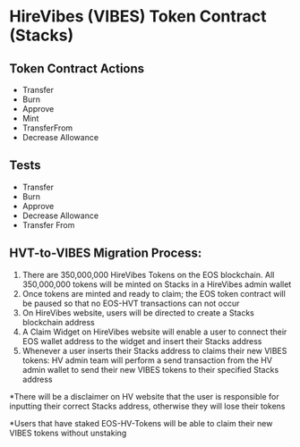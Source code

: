 # HireVibes (VIBES) Token Contract (Stacks)

## Token Contract Actions
- Transfer
- Burn
- Approve
- Mint
- TransferFrom
- Decrease Allowance


## Tests
- Transfer
- Burn
- Approve
- Decrease Allowance
- Transfer From


## HVT-to-VIBES Migration Process:

1. There are 350,000,000 HireVibes Tokens on the EOS blockchain. All 350,000,000 tokens will be minted on Stacks in a HireVibes admin wallet 
2. Once tokens are minted and ready to claim; the EOS token contract will be paused so that no EOS-HVT transactions can not occur
3. On HireVibes website, users will be directed to create a Stacks blockchain address
4. A Claim Widget on HireVibes website will enable a user to connect their EOS wallet address to the widget and insert their Stacks address 
5. Whenever a user inserts their Stacks address to claims their new VIBES tokens: HV admin team will perform a send transaction from the HV admin wallet to send their new VIBES tokens to their specified Stacks address


*There will be a disclaimer on HV website that the user is responsible for inputting their correct Stacks address, otherwise they will lose their tokens 


*Users that have staked EOS-HV-Tokens will be able to claim their new VIBES tokens without unstaking 
